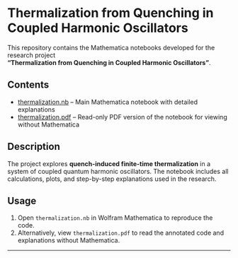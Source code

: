 # Thermalization from Quenching in Coupled Harmonic Oscillators

This repository contains the Mathematica notebooks developed for the research project  
**“Thermalization from Quenching in Coupled Harmonic Oscillators”**.

## Contents
-  [thermalization.nb](thermalization.nb) – Main Mathematica notebook with detailed explanations
- [thermalization.pdf](thermalization.pdf) – Read-only PDF version of the notebook for viewing without Mathematica

## Description
The project explores **quench-induced finite-time thermalization** in a system of coupled quantum harmonic oscillators. The notebook includes all calculations, plots, and step-by-step explanations used in the research.

## Usage
1. Open `thermalization.nb` in Wolfram Mathematica to reproduce the code.  
2. Alternatively, view `thermalization.pdf` to read the annotated code and explanations without Mathematica.

---


